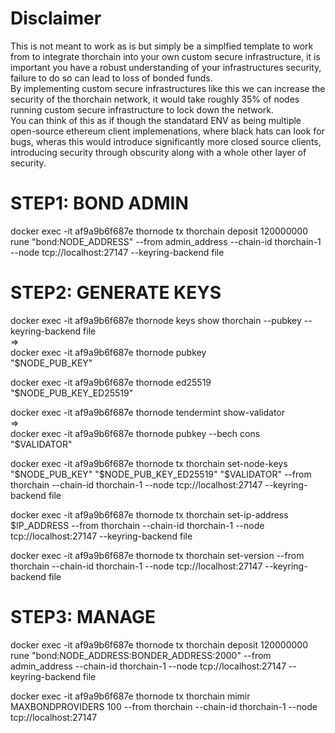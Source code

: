 # Disclaimer <br>

This is not meant to work as is but simply be a simplfied template to work from to integrate thorchain into your own custom secure infrastructure, it is important you have a robust understanding of your infrastructures security, failure to do so can lead to loss of bonded funds. <br>
By implementing custom secure infrastructures like this we can increase the security of the thorchain network, it would take roughly 35% of nodes running custom secure infrastructure to lock down the network. <br>
You can think of this as if though the standatard ENV as being multiple open-source ethereum client implemenations, where black hats can look for bugs, wheras this would introduce significantly more closed source clients, introducing security through obscurity along with a whole other layer of security. <br>

# STEP1: BOND ADMIN <br>
docker exec -it af9a9b6f687e thornode tx thorchain deposit 120000000 rune "bond:NODE_ADDRESS" --from admin_address --chain-id thorchain-1 --node tcp://localhost:27147 --keyring-backend file



# STEP2: GENERATE KEYS <br>

docker exec -it af9a9b6f687e thornode keys show thorchain --pubkey --keyring-backend file <br>
=> <br>
docker exec -it af9a9b6f687e thornode pubkey <br>
"$NODE_PUB_KEY"


docker exec -it af9a9b6f687e thornode ed25519 <br>
"$NODE_PUB_KEY_ED25519"


docker exec -it af9a9b6f687e thornode tendermint show-validator <br>
=> <br>
docker exec -it af9a9b6f687e thornode pubkey --bech cons <br>
"$VALIDATOR"


docker exec -it af9a9b6f687e thornode tx thorchain set-node-keys "$NODE_PUB_KEY" "$NODE_PUB_KEY_ED25519" "$VALIDATOR" --from thorchain --chain-id thorchain-1 --node tcp://localhost:27147 --keyring-backend file

docker exec -it af9a9b6f687e thornode tx thorchain set-ip-address $IP_ADDRESS --from thorchain --chain-id thorchain-1 --node tcp://localhost:27147 --keyring-backend file

docker exec -it af9a9b6f687e thornode tx thorchain set-version --from thorchain --chain-id thorchain-1 --node tcp://localhost:27147 --keyring-backend file



# STEP3: MANAGE <br>

docker exec -it af9a9b6f687e thornode tx thorchain deposit 120000000 rune "bond:NODE_ADDRESS:BONDER_ADDRESS:2000" --from admin_address --chain-id thorchain-1 --node tcp://localhost:27147 --keyring-backend file

docker exec -it af9a9b6f687e thornode tx thorchain mimir MAXBONDPROVIDERS 100 --from thorchain --chain-id thorchain-1 --node tcp://localhost:27147